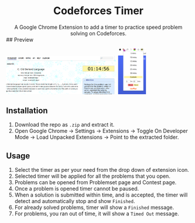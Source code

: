 <div align="center">
<h1> Codeforces Timer </h1>
A Google Chrome Extension to add a timer to practice speed problem solving on Codeforces.
</div>
## Preview

<p float="left">
<img src='./images/timerpage.png' width="60%"/>    
<img src='./images/browseraction.png' width="15%"/> 
</p>

## Installation

1. Download the repo as `.zip` and extract it.
2. Open Google Chrome -> Settings -> Extensions -> Toggle On Developer Mode -> Load Unpacked Extensions -> Point to the extracted folder.

## Usage

1. Select the timer as per your need from the drop down of extension icon.
2. Selected timer will be applied for all the problems that you open.
3. Problems can be opened from Problemset page and Contest page.
4. Once a problem is opened timer cannot be paused.
5. When a solution is submitted within time, and is accepted, the timer will detect and automatically stop and show `Finished`.
6. For already solved problems, timer will show a `Finished` message.
7. For problems, you ran out of time, it will show a `Timed Out` message.
